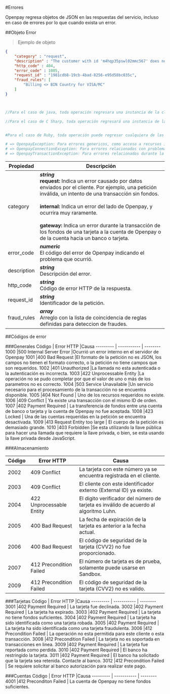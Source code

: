 
#Errores

Openpay regresa objetos de JSON en las respuestas del servicio, incluso en caso de errores por lo que cuando exista un error.

##Objeto Error

> Ejemplo de objeto

```json
{
    "category" : "request",
    "description" : "The customer with id 'm4hqp35pswl02mmc567' does not exist",
    "http_code" : 404,
    "error_code" : 1005,
    "request_id" : "1981cdb8-19cb-4bad-8256-e95d58bc035c",
    "fraud_rules": [
        "Billing <> BIN Country for VISA/MC"
    ]
}
```

```shell

```

```php

```

```java
//Para el caso de java, toda operación regresara una instancia de la clase "OpenpayServiceException" la cual contendrá esta información del error.
```

```csharp
//Para el caso de C Sharp, toda operación regresará una instancia de la clase "OpenpayException" la cual contendrá esta información del error.
```

```javascript

```

```ruby
#Para el caso de Ruby, toda operación puede regresar cualquiera de las siguientes excepciones:

# => OpenpayException: Para errores genericos, como acceso a recursos invalidos, etc.
# => OpenpayConnectionException: Para errores relacionados con problemas en la conexión al servidor.
# => OpenpayTransactionException: Para errores relacionados durante la ejecución de las operaciones.
```

Propiedad | Descripción
--------- | -----
category    |***string*** <br/>**request:** Indica un error causado por datos enviados por el cliente. Por ejemplo, una petición inválida, un intento de una transacción sin fondos. <br/><br/>**internal:** Indica un error del lado de Openpay, y ocurrira muy raramente. <br/><br/>**gateway:** Indica un error durante la transacción de los fondos de una tarjeta a la cuenta de Openpay o de la cuenta hacia un banco o tarjeta.
error_code  |***numeric*** <br/>El código del error de Openpay indicando el problema que ocurrió.
description |***string*** <br/>Descripción del error.
http_code   |***string*** <br/>Código de error HTTP de la respuesta.
request_id  |***string*** <br/>Identificador de la petición.
fraud_rules  |***array*** <br/> Arreglo con la lista de coincidencia de reglas definidas para deteccion de fraudes.

##Códigos de error

###Generales
Código    | Error HTTP  |Causa
--------- | ----------- | --------
1000  |500 Internal Server Error  |Ocurrió un error interno en el servidor de Openpay
1001  |400 Bad Request   |El formato de la petición no es JSON, los campos no tienen el formato correcto, o la petición no tiene campos que son requeridos.
1002  |401 Unauthorized  |La llamada no esta autenticada o la autenticación es incorrecta.
1003  |422 Unprocessable Entity  |La operación no se pudo completar por que el valor de uno o más de los parametros no es correcto.
1004  |503 Service Unavailable |Un servicio necesario para el procesamiento de la transacción no se encuentra disponible.
1005  |404 Not Found | Uno de los recursos requeridos no existe.
1006  |409 Conflict  | Ya existe una transacción con el mismo ID de orden.
1007  |402 Payment Required | La transferencia de fondos entre una cuenta de banco o tarjeta y la cuenta de Openpay no fue aceptada.
1008  |423 Locked | Una de las cuentas requeridas en la petición se encuentra desactivada.
1009  |413 Request Entity too large  | El cuerpo de la petición es demasiado grande.
1010  |403 Forbidden  |Se esta utilizando la llave pública para hacer una llamada que requiere la llave privada, o bien, se esta usando la llave privada desde JavaScript.

###Almacenamiento

Código    | Error HTTP  |Causa
--------- | ----------- | --------
2002  |409 Conflict | La tarjeta con este número ya se encuentra registrada en el cliente.
2003  |409 Conflict | El cliente con este identificador externo (External ID) ya existe.
2004  |422 Unprocessable Entity | El dígito verificador del número de tarjeta es inválido de acuerdo al algoritmo Luhn.
2005  |400 Bad Request | La fecha de expiración de la tarjeta es anterior a la fecha actual.
2006  |400 Bad Request | El código de seguridad de la tarjeta (CVV2) no fue proporcionado.
2007  |412 Precondition Failed | El número de tarjeta es de prueba, solamente puede usarse en Sandbox.
2009  |412 Precondition Failed | El código de seguridad de la tarjeta (CVV2) no es valido.

###Tarjetas
Código    | Error HTTP  |Causa
--------- | ----------- | --------
3001  |402 Payment Required | La tarjeta fue declinada.
3002  |402 Payment Required | La tarjeta ha expirado.
3003  |402 Payment Required | La tarjeta no tiene fondos suficientes.
3004  |402 Payment Required | La tarjeta ha sido identificada como una tarjeta robada.
3005  |402 Payment Required | La tarjeta ha sido identificada como una tarjeta fraudulenta.
3006  |412 Precondition Failed | La operación no esta permitida para este cliente o esta transacción.
3008  |412 Precondition Failed | La tarjeta no es soportada en transacciones en linea.
3009  |402 Payment Required | La tarjeta fue reportada como perdida.
3010  |402 Payment Required | El banco ha restringido la tarjeta.
3011  |402 Payment Required | El banco ha solicitado que la tarjeta sea retenida. Contacte al banco.
3012  |412 Precondition Failed | Se requiere solicitar al banco autorización para realizar este pago.

###Cuentas
Código    | Error HTTP  |Causa
--------- | ----------- | --------
4001  |412 Preconditon Failed | La cuenta de Openpay no tiene fondos suficientes.
